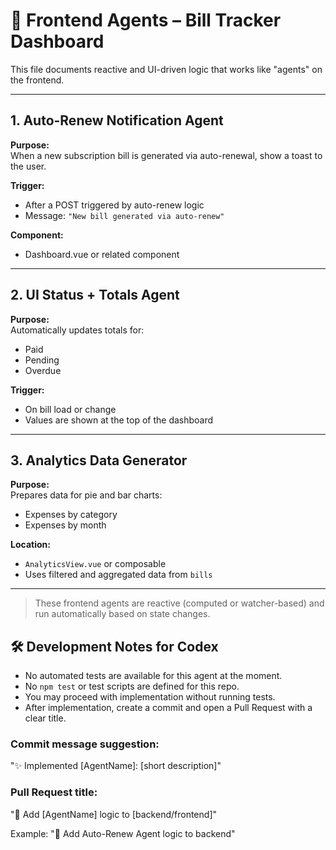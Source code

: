 # 🧠 Frontend Agents – Bill Tracker Dashboard

This file documents reactive and UI-driven logic that works like "agents" on the frontend.

---

## 1. Auto-Renew Notification Agent

**Purpose:**  
When a new subscription bill is generated via auto-renewal, show a toast to the user.

**Trigger:**  
- After a POST triggered by auto-renew logic
- Message: `"New bill generated via auto-renew"`

**Component:**  
- Dashboard.vue or related component

---

## 2. UI Status + Totals Agent

**Purpose:**  
Automatically updates totals for:
- Paid
- Pending
- Overdue

**Trigger:**  
- On bill load or change
- Values are shown at the top of the dashboard

---

## 3. Analytics Data Generator

**Purpose:**  
Prepares data for pie and bar charts:
- Expenses by category
- Expenses by month

**Location:**  
- `AnalyticsView.vue` or composable
- Uses filtered and aggregated data from `bills`

---

> These frontend agents are reactive (computed or watcher-based) and run automatically based on state changes.

## 🛠 Development Notes for Codex

- No automated tests are available for this agent at the moment.
- No `npm test` or test scripts are defined for this repo.
- You may proceed with implementation without running tests.
- After implementation, create a commit and open a Pull Request with a clear title.

### Commit message suggestion:
"✨ Implemented [AgentName]: [short description]"

### Pull Request title:
"🤖 Add [AgentName] logic to [backend/frontend]"

Example:
"🤖 Add Auto-Renew Agent logic to backend"

